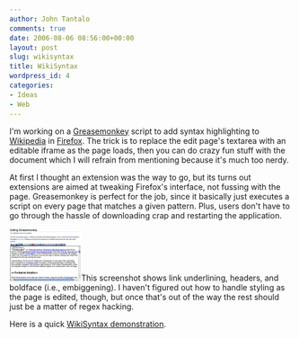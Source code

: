 ```yaml
---
author: John Tantalo
comments: true
date: 2006-08-06 08:56:00+00:00
layout: post
slug: wikisyntax
title: WikiSyntax
wordpress_id: 4
categories:
- Ideas
- Web
---
```


I'm working on a [Greasemonkey](http://greasemonkey.mozdev.org/) script to add syntax highlighting to [Wikipedia](http://www.wikipedia.org/) in [Firefox](http://www.mozilla.com/firefox/). The trick is to replace the edit page's textarea with an editable iframe as the page loads, then you can do crazy fun stuff with the document which I will refrain from mentioning because it's much too nerdy.

At first I thought an extension was the way to go, but its turns out extensions are aimed at tweaking Firefox's interface, not fussing with the page. Greasemonkey is perfect for the job, since it basically just executes a script on every page that matches a given pattern. Plus, users don't have to go through the hassle of downloading crap and restarting the application.

[![WikiSyntax](/images/wp-content/uploads/2006/12/picture-1.thumbnail.png)](/images/wp-content/uploads/2006/12/picture-1.png)This screenshot shows link underlining, headers, and boldface (i.e., embiggening). I haven't figured out how to handle styling as the page is edited, though, but once that's out of the way the rest should just be a matter of regex hacking.

Here is a quick [WikiSyntax demonstration](http://johntantalo.com/wikisyntax/).
